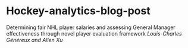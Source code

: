 # Hockey-analytics-blog-post
Determining fair NHL player salaries and assessing General Manager effectiveness through novel player evaluation framework
_Louis-Charles Généreux and Allen Xu_

